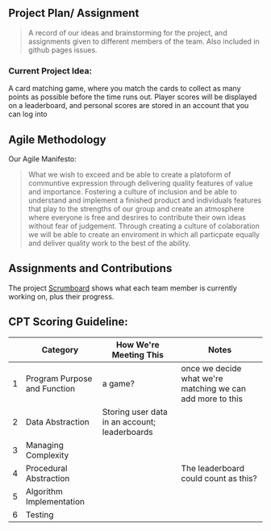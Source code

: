 ## Project Plan/ Assignment
> A record of our ideas and brainstorming for the project, and assignments given to different members of the team. Also included in github pages issues.
 
### Current Project Idea: 
A card matching game, where you match the cards to collect as many points as possible before the time runs out. Player scores will be displayed on a leaderboard, and personal scores are stored in an account that you can log into

## Agile Methodology
Our Agile Manifesto:
> What we wish to exceed and be able to create a platoform of communtive expression through delivering quality features of value and importance. Fostering a culture of inclusion and be able to understand and implement a finished product and individuals features that play to the strengths of our group and create an atmosphere where everyone is free and desrires to contribute their own ideas without fear of judgement. Through creating a culture of colaboration we will be able to create an enviroment in which all particpate equally and deliver quality work to the best of the ability.

## Assignments and Contributions
The project [Scrumboard](https://github.com/users/sreejagangapuram/projects/3) shows what each team member is currently working on, plus their progress.

## CPT Scoring Guideline:

| | Category | How We're Meeting This | Notes | 
| - | - | - | - | 
| 1 | Program Purpose and Function | a game? | once we decide what we're matching we can add more to this | 
| 2 | Data Abstraction | Storing user data in an account; leaderboards | | 
| 3 | Managing Complexity | | | 
| 4 | Procedural Abstraction | | The leaderboard could count as this? | 
| 5 | Algorithm Implementation | | | 
| 6 | Testing | | | 




 
